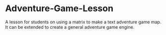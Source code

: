 # Adventure-Game-Lesson
A lesson for students on using a matrix to make a text adventure game map.  It can be extended to create a general adventure game engine.
